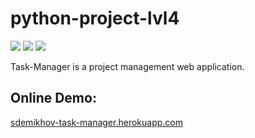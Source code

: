 # python-project-lvl4
<div>
  <p>
    <a href="https://travis-ci.org/sdemikhov/python-project-lvl4"><img src="https://travis-ci.org/sdemikhov/python-project-lvl4.svg?branch=master" /></a>
    <a href="https://codeclimate.com/github/sdemikhov/python-project-lvl4/maintainability"><img src="https://api.codeclimate.com/v1/badges/d12a7d143a5b5c6e731d/maintainability" /></a>
    <a href="https://codeclimate.com/github/sdemikhov/python-project-lvl4/test_coverage"><img src="https://api.codeclimate.com/v1/badges/d12a7d143a5b5c6e731d/test_coverage" /></a>
  </p>
  <p>Task-Manager is a project management web application.</p>
  <h2>Online Demo:</h2>
  <a href="https://sdemikhov-task-manager.herokuapp.com/">sdemikhov-task-manager.herokuapp.com</a>
</div>

